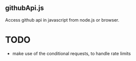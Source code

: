 githubApi.js
------------

Access github api in javascript from node.js or browser.


# TODO
* make use of the conditional requests, to handle rate limits